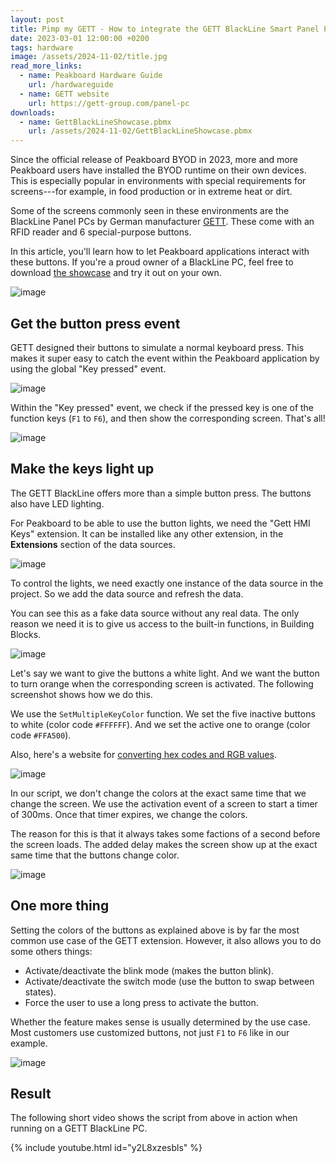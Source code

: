 ```yaml
---
layout: post
title: Pimp my GETT - How to integrate the GETT BlackLine Smart Panel PC with Peakboard
date: 2023-03-01 12:00:00 +0200
tags: hardware
image: /assets/2024-11-02/title.jpg
read_more_links:
  - name: Peakboard Hardware Guide
    url: /hardwareguide
  - name: GETT website
    url: https://gett-group.com/panel-pc
downloads:
  - name: GettBlackLineShowcase.pbmx
    url: /assets/2024-11-02/GettBlackLineShowcase.pbmx
---
```


Since the official release of Peakboard BYOD in 2023, more and more Peakboard users have installed the BYOD runtime on their own devices. This is especially popular in environments with special requirements for screens---for example, in food production or in extreme heat or dirt.

Some of the screens commonly seen in these environments are the BlackLine Panel PCs by German manufacturer [GETT](https://gett-group.com/panel-pc). These come with an RFID reader and 6 special-purpose buttons.

In this article, you'll learn how to let Peakboard applications interact with these buttons. If you're a proud owner of a BlackLine PC, feel free to download [the showcase](/assets/2024-11-02/GettBlackLineShowcase.pbmx) and try it out on your own.

![image](/assets/2024-11-02/010.jpeg)

## Get the button press event

GETT designed their buttons to simulate a normal keyboard press. This makes it super easy to catch the event within the Peakboard application by using the global "Key pressed" event.

![image](/assets/2024-11-02/020.png)

Within the "Key pressed" event, we check if the pressed key is one of the function keys (`F1` to `F6`), and then show the corresponding screen. That's all!

![image](/assets/2024-11-02/030.png)

## Make the keys light up

The GETT BlackLine offers more than a simple button press. The buttons also have LED lighting.

For Peakboard to be able to use the button lights, we need the "Gett HMI Keys" extension. It can be installed like any other extension, in the **Extensions** section of the data sources.

![image](/assets/2024-11-02/040.png)

To control the lights, we need exactly one instance of the data source in the project. So we add the data source and refresh the data.

You can see this as a fake data source without any real data. The only reason we need it is to give us access to the built-in functions, in Building Blocks.

![image](/assets/2024-11-02/050.png)

Let's say we want to give the buttons a white light. And we want the button to turn orange when the corresponding screen is activated. The following screenshot shows how we do this.

We use the `SetMultipleKeyColor` function. We set the five inactive buttons to white (color code `#FFFFFF`). And we set the active one to orange (color code `#FFA500`).

Also, here's a website for [converting hex codes and RGB values](https://www.rapidtables.com/convert/color/hex-to-rgb.html).

![image](/assets/2024-11-02/060.png)

In our script, we don't change the colors at the exact same time that we change the screen. We use the activation event of a screen to start a timer of 300ms. Once that timer expires, we change the colors.

The reason for this is that it always takes some factions of a second before the screen loads. The added delay makes the screen show up at the exact same time that the buttons change color.

![image](/assets/2024-11-02/070.png)

## One more thing

Setting the colors of the buttons as explained above is by far the most common use case of the GETT extension. However, it also allows you to do some others things:

- Activate/deactivate the blink mode (makes the button blink).
- Activate/deactivate the switch mode (use the button to swap between states).
- Force the user to use a long press to activate the button.

Whether the feature makes sense is usually determined by the use case. Most customers use customized buttons, not just `F1` to `F6` like in our example.

![image](/assets/2024-11-02/080.png)

## Result

The following short video shows the script from above in action when running on a GETT BlackLine PC.

{% include youtube.html id="y2L8xzesbls" %}
